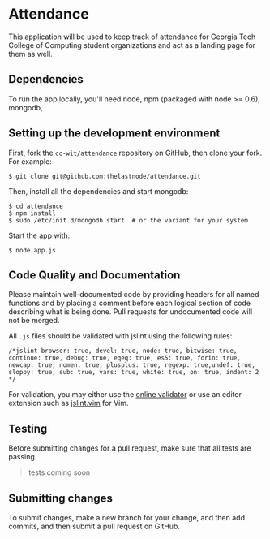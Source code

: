 # Attendance

This application will be used to keep track of attendance for Georgia
Tech College of Computing student organizations and act as a landing
page for them as well.

## Dependencies

To run the app locally, you'll need node, npm (packaged with node >=
0.6), mongodb, 

## Setting up the development environment

First, fork the `cc-wit/attendance` repository on GitHub, then clone
your fork. For example:

    $ git clone git@github.com:thelastnode/attendance.git

Then, install all the dependencies and start mongodb:

    $ cd attendance
    $ npm install
    $ sudo /etc/init.d/mongodb start  # or the variant for your system

Start the app with:

    $ node app.js

## Code Quality and Documentation

Please maintain well-documented code by providing headers for all named
functions and by placing a comment before each logical section of code
describing what is being done. Pull requests for undocumented code will
not be merged.

All `.js` files should be validated with jslint using the following rules:

    /*jslint browser: true, devel: true, node: true, bitwise: true, 
    continue: true, debug: true, eqeq: true, es5: true, forin: true, 
    newcap: true, nomen: true, plusplus: true, regexp: true,undef: true, 
    sloppy: true, sub: true, vars: true, white: true, on: true, indent: 2 */

For validation, you may either use the [online validator](http://www.jslint.com/)
or use an editor extension such as
[jslint.vim](https://github.com/hallettj/jslint.vim/) for Vim.

## Testing

Before submitting changes for a pull request, make sure that all tests are
passing.

> tests coming soon

## Submitting changes

To submit changes, make a new branch for your change, and then add
commits, and then submit a pull request on GitHub.
